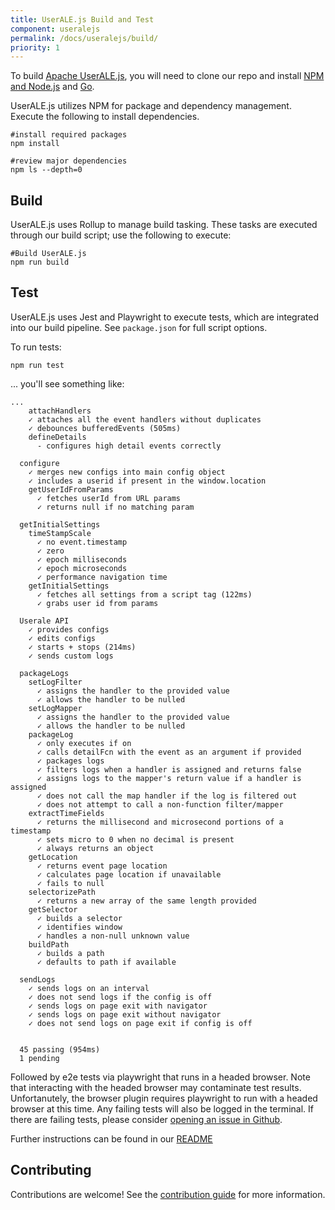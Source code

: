 ```yaml
---
title: UserALE.js Build and Test
component: useralejs
permalink: /docs/useralejs/build/
priority: 1
---
```


To build [Apache UserALE.js](https://github.com/apache/flagon-useralejs/tree/master), you will need to clone our repo and install [NPM and Node.js](https://nodejs.org/) and [Go](https://go.dev/doc/install).

UserALE.js utilizes NPM for package and dependency management. Execute the following to install dependencies.
```
#install required packages
npm install

#review major dependencies
npm ls --depth=0
```

## Build

UserALE.js uses Rollup to manage build tasking. These tasks are executed through our build script; use the following to execute:

```
#Build UserALE.js
npm run build
```

## Test

UserALE.js uses Jest and Playwright to execute tests, which are integrated into our build pipeline. See ``package.json`` for full script options. 

To run tests:
```
npm run test
```
... you'll see something like:
```
...
    attachHandlers
    ✓ attaches all the event handlers without duplicates
    ✓ debounces bufferedEvents (505ms)
    defineDetails
      - configures high detail events correctly

  configure
    ✓ merges new configs into main config object
    ✓ includes a userid if present in the window.location
    getUserIdFromParams
      ✓ fetches userId from URL params
      ✓ returns null if no matching param

  getInitialSettings
    timeStampScale
      ✓ no event.timestamp
      ✓ zero
      ✓ epoch milliseconds
      ✓ epoch microseconds
      ✓ performance navigation time
    getInitialSettings
      ✓ fetches all settings from a script tag (122ms)
      ✓ grabs user id from params

  Userale API
    ✓ provides configs
    ✓ edits configs
    ✓ starts + stops (214ms)
    ✓ sends custom logs

  packageLogs
    setLogFilter
      ✓ assigns the handler to the provided value
      ✓ allows the handler to be nulled
    setLogMapper
      ✓ assigns the handler to the provided value
      ✓ allows the handler to be nulled
    packageLog
      ✓ only executes if on
      ✓ calls detailFcn with the event as an argument if provided
      ✓ packages logs
      ✓ filters logs when a handler is assigned and returns false
      ✓ assigns logs to the mapper's return value if a handler is assigned
      ✓ does not call the map handler if the log is filtered out
      ✓ does not attempt to call a non-function filter/mapper
    extractTimeFields
      ✓ returns the millisecond and microsecond portions of a timestamp
      ✓ sets micro to 0 when no decimal is present
      ✓ always returns an object
    getLocation
      ✓ returns event page location
      ✓ calculates page location if unavailable
      ✓ fails to null
    selectorizePath
      ✓ returns a new array of the same length provided
    getSelector
      ✓ builds a selector
      ✓ identifies window
      ✓ handles a non-null unknown value
    buildPath
      ✓ builds a path
      ✓ defaults to path if available

  sendLogs
    ✓ sends logs on an interval
    ✓ does not send logs if the config is off
    ✓ sends logs on page exit with navigator
    ✓ sends logs on page exit without navigator
    ✓ does not send logs on page exit if config is off


  45 passing (954ms)
  1 pending
```

Followed by e2e tests via playwright that runs in a headed browser. Note that interacting with the headed browser may contaminate test results. Unfortanutely, the browser plugin requires playwright to run with a headed browser at this time. Any failing tests will also be logged in the terminal. If there are failing tests, please consider [opening an issue in Github](https://github.com/apache/flagon-useralejs/issues).

Further instructions can be found in our [README](https://github.com/apache/flagon-useralejs/blob/master/README.md)

## Contributing

Contributions are welcome!  See the [contribution guide](https://github.com/apache/flagon-useralejs/blob/master/CONTRIBUTING.md) for more information.